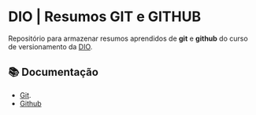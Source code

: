 #  DIO  | Resumos GIT e GITHUB

Repositório para armazenar resumos aprendidos de **git** e **github** do curso de versionamento da [DIO](https://www.dio.me/).

## 📚 Documentação 
- [Git](https://git-scm.com/doc).
- [Github](https://docs.github.com/pt)
